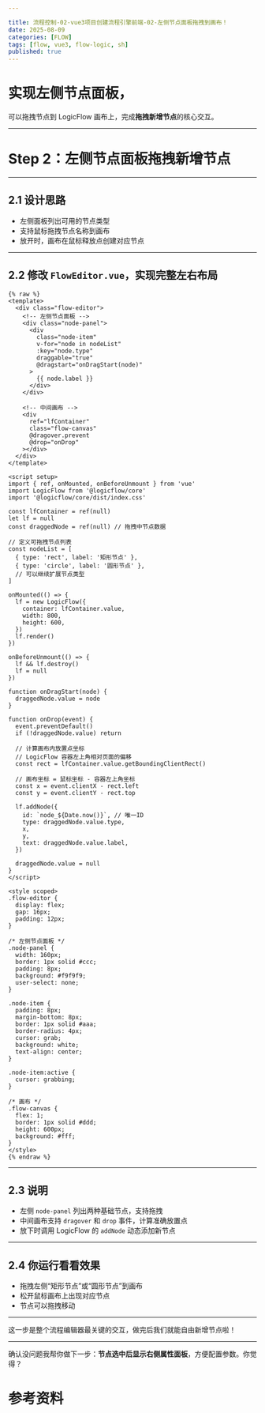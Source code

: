```yaml
---

title: 流程控制-02-vue3项目创建流程引擎前端-02-左侧节点面板拖拽到画布！
date: 2025-08-09
categories: [FLOW]
tags: [flow, vue3, flow-logic, sh]
published: true
---
```



# 实现左侧节点面板，

可以拖拽节点到 LogicFlow 画布上，完成**拖拽新增节点**的核心交互。

---

# Step 2：左侧节点面板拖拽新增节点

---

## 2.1 设计思路

* 左侧面板列出可用的节点类型
* 支持鼠标拖拽节点名称到画布
* 放开时，画布在鼠标释放点创建对应节点

---

## 2.2 修改 `FlowEditor.vue`，实现完整左右布局

```vue
{% raw %}
<template>
  <div class="flow-editor">
    <!-- 左侧节点面板 -->
    <div class="node-panel">
      <div
        class="node-item"
        v-for="node in nodeList"
        :key="node.type"
        draggable="true"
        @dragstart="onDragStart(node)"
      >
        {{ node.label }}
      </div>
    </div>

    <!-- 中间画布 -->
    <div
      ref="lfContainer"
      class="flow-canvas"
      @dragover.prevent
      @drop="onDrop"
    ></div>
  </div>
</template>

<script setup>
import { ref, onMounted, onBeforeUnmount } from 'vue'
import LogicFlow from '@logicflow/core'
import '@logicflow/core/dist/index.css'

const lfContainer = ref(null)
let lf = null
const draggedNode = ref(null) // 拖拽中节点数据

// 定义可拖拽节点列表
const nodeList = [
  { type: 'rect', label: '矩形节点' },
  { type: 'circle', label: '圆形节点' },
  // 可以继续扩展节点类型
]

onMounted(() => {
  lf = new LogicFlow({
    container: lfContainer.value,
    width: 800,
    height: 600,
  })
  lf.render()
})

onBeforeUnmount(() => {
  lf && lf.destroy()
  lf = null
})

function onDragStart(node) {
  draggedNode.value = node
}

function onDrop(event) {
  event.preventDefault()
  if (!draggedNode.value) return

  // 计算画布内放置点坐标
  // LogicFlow 容器左上角相对页面的偏移
  const rect = lfContainer.value.getBoundingClientRect()

  // 画布坐标 = 鼠标坐标 - 容器左上角坐标
  const x = event.clientX - rect.left
  const y = event.clientY - rect.top

  lf.addNode({
    id: `node_${Date.now()}`, // 唯一ID
    type: draggedNode.value.type,
    x,
    y,
    text: draggedNode.value.label,
  })

  draggedNode.value = null
}
</script>

<style scoped>
.flow-editor {
  display: flex;
  gap: 16px;
  padding: 12px;
}

/* 左侧节点面板 */
.node-panel {
  width: 160px;
  border: 1px solid #ccc;
  padding: 8px;
  background: #f9f9f9;
  user-select: none;
}

.node-item {
  padding: 8px;
  margin-bottom: 8px;
  border: 1px solid #aaa;
  border-radius: 4px;
  cursor: grab;
  background: white;
  text-align: center;
}

.node-item:active {
  cursor: grabbing;
}

/* 画布 */
.flow-canvas {
  flex: 1;
  border: 1px solid #ddd;
  height: 600px;
  background: #fff;
}
</style>
{% endraw %}
```

---

## 2.3 说明

* 左侧 `node-panel` 列出两种基础节点，支持拖拽
* 中间画布支持 `dragover` 和 `drop` 事件，计算准确放置点
* 放下时调用 LogicFlow 的 `addNode` 动态添加新节点

---

## 2.4 你运行看看效果

* 拖拽左侧“矩形节点”或“圆形节点”到画布
* 松开鼠标画布上出现对应节点
* 节点可以拖拽移动

---

这一步是整个流程编辑器最关键的交互，做完后我们就能自由新增节点啦！

---

确认没问题我帮你做下一步：**节点选中后显示右侧属性面板**，方便配置参数。你觉得？





# 参考资料

